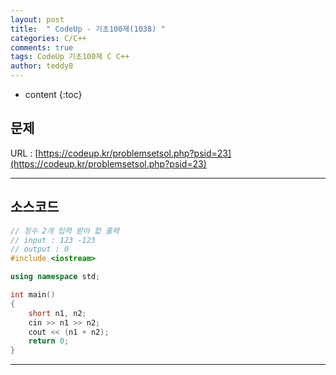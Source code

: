 ```yaml
---
layout: post   
title:  " CodeUp - 기초100제(1038) "
categories: C/C++
comments: true
tags: CodeUp 기초100제 C C++
author: teddy8  
---
```

* content
{:toc}

## 문제
URL : [https://codeup.kr/problemsetsol.php?psid=23](https://codeup.kr/problemsetsol.php?psid=23)

---

## 소스코드
``` cpp
// 정수 2개 입력 받아 합 출력
// input : 123 -123
// output : 0
#include <iostream>

using namespace std;

int main()
{
	short n1, n2;
	cin >> n1 >> n2;
	cout << (n1 + n2);
	return 0;
}
```

---
